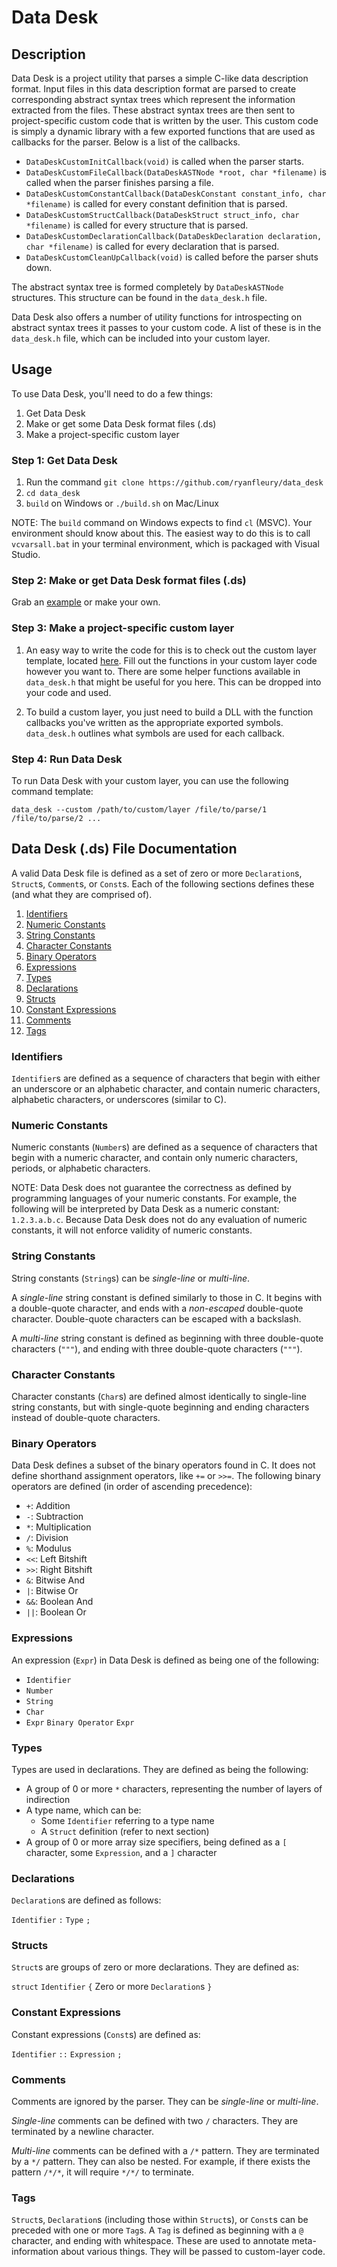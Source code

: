 # Data Desk

## Description

Data Desk is a project utility that parses a simple C-like data description format. Input files in this data description format are parsed to create corresponding abstract syntax trees which represent the information extracted from the files. These abstract syntax trees are then sent to project-specific custom code that is written by the user. This custom code is simply a dynamic library with a few exported functions that are used as callbacks for the parser. Below is a list of the callbacks.

* `DataDeskCustomInitCallback(void)` is called when the parser starts.
* `DataDeskCustomFileCallback(DataDeskASTNode *root, char *filename)` is called when the parser finishes parsing a file.
* `DataDeskCustomConstantCallback(DataDeskConstant constant_info, char *filename)` is called for every constant definition that is parsed.
* `DataDeskCustomStructCallback(DataDeskStruct struct_info, char *filename)` is called for every structure that is parsed.
* `DataDeskCustomDeclarationCallback(DataDeskDeclaration declaration, char *filename)` is called for every declaration that is parsed.
* `DataDeskCustomCleanUpCallback(void)` is called before the parser shuts down.

The abstract syntax tree is formed completely by `DataDeskASTNode` structures. This structure can be found in the `data_desk.h` file.

Data Desk also offers a number of utility functions for introspecting on abstract syntax trees it passes to your custom code. A list of these is in the `data_desk.h` file, which can be included into your custom layer.

## Usage

To use Data Desk, you'll need to do a few things:

1. Get Data Desk
2. Make or get some Data Desk format files (.ds)
3. Make a project-specific custom layer

### Step 1: Get Data Desk

1. Run the command `git clone https://github.com/ryanfleury/data_desk`
2. `cd data_desk`
3. `build` on Windows or `./build.sh` on Mac/Linux

NOTE: The `build` command on Windows expects to find `cl` (MSVC). Your environment should know about this. The easiest way to do this is to call `vcvarsall.bat` in your terminal environment, which is packaged with Visual Studio.

### Step 2: Make or get Data Desk format files (.ds)

Grab an [example](https://github.com/ryanfleury/data_desk/blob/master/examples/) or make your own.

### Step 3: Make a project-specific custom layer

1. An easy way to write the code for this is to check out the custom layer template, located [here](https://github.com/ryanfleury/data_desk/blob/master/examples/custom_layer_template/custom_layer_template.c). Fill out the functions in your custom layer code however you want to. There are some helper functions available in `data_desk.h` that might be useful for you here. This can be dropped into your code and used.

2. To build a custom layer, you just need to build a DLL with the function callbacks you've written as the appropriate exported symbols. `data_desk.h` outlines what symbols are used for each callback.

### Step 4: Run Data Desk

To run Data Desk with your custom layer, you can use the following command template:

`data_desk --custom /path/to/custom/layer /file/to/parse/1 /file/to/parse/2 ...`

## Data Desk (.ds) File Documentation

A valid Data Desk file is defined as a set of zero or more `Declaration`s, `Struct`s, `Comment`s, or `Const`s. Each of the following sections defines these (and what they are comprised of).

1. [Identifiers](#identifiers)
2. [Numeric Constants](#numeric-constants)
3. [String Constants](#string-constants)
4. [Character Constants](#character-constants)
5. [Binary Operators](#binary-operators)
6. [Expressions](#expressions)
7. [Types](#types)
8. [Declarations](#declarations)
9. [Structs](#structs)
10. [Constant Expressions](#constant-expressions)
11. [Comments](#comments)
12. [Tags](#tags)

### Identifiers

`Identifier`s are defined as a sequence of characters that begin with either an underscore or an alphabetic character, and contain numeric characters, alphabetic characters, or underscores (similar to C).

### Numeric Constants

Numeric constants (`Number`s) are defined as a sequence of characters that begin with a numeric character, and contain only numeric characters, periods, or alphabetic characters.

NOTE: Data Desk does not guarantee the correctness as defined by programming languages of your numeric constants. For example, the following will be interpreted by Data Desk as a numeric constant: `1.2.3.a.b.c`. Because Data Desk does not do any evaluation of numeric constants, it will not enforce validity of numeric constants.

### String Constants

String constants (`String`s) can be *single-line* or *multi-line*.

A *single-line* string constant is defined similarly to those in C. It begins with a double-quote character, and ends with a *non-escaped* double-quote character. Double-quote characters can be escaped with a backslash.

A *multi-line* string constant is defined as beginning with three double-quote characters (`"""`), and ending with three double-quote characters (`"""`).

### Character Constants

Character constants (`Char`s) are defined almost identically to single-line string constants, but with single-quote beginning and ending characters instead of double-quote characters.

### Binary Operators

Data Desk defines a subset of the binary operators found in C. It does not define shorthand assignment operators, like `+=` or `>>=`. The following binary operators are defined (in order of ascending precedence):

 * `+`: Addition
 * `-`: Subtraction
 * `*`: Multiplication
 * `/`: Division
 * `%`: Modulus
 * `<<`: Left Bitshift
 * `>>`: Right Bitshift
 * `&`: Bitwise And
 * `|`: Bitwise Or
 * `&&`: Boolean And
 * `||`: Boolean Or

### Expressions

An expression (`Expr`) in Data Desk is defined as being one of the following:
 * `Identifier`
 * `Number`
 * `String`
 * `Char`
 * `Expr` `Binary Operator` `Expr`

### Types

Types are used in declarations. They are defined as being the following:

* A group of 0 or more `*` characters, representing the number of layers of indirection
* A type name, which can be:
  * Some `Identifier` referring to a type name
  * A `Struct` definition (refer to next section)
* A group of 0 or more array size specifiers, being defined as a `[` character, some `Expression`, and a `]` character

### Declarations

`Declaration`s are defined as follows:

`Identifier` `:` `Type` `;`

### Structs

`Struct`s are groups of zero or more declarations. They are defined as:

`struct` `Identifier`
`{`
Zero or more `Declaration`s
`}`

### Constant Expressions

Constant expressions (`Const`s) are defined as:

`Identifier` `::` `Expression` `;`

### Comments

Comments are ignored by the parser. They can be *single-line* or *multi-line*.

*Single-line* comments can be defined with two `/` characters. They are terminated by a newline character.

*Multi-line* comments can be defined with a `/*` pattern. They are terminated by a `*/` pattern. They can also be nested. For example, if there exists the pattern `/*/*`, it will require `*/*/` to terminate.

### Tags

`Struct`s, `Declaration`s (including those within `Struct`s), or `Const`s can be preceded with one or more `Tag`s. A `Tag` is defined as beginning with a `@` character, and ending with whitespace. These are used to annotate meta-information about various things. They will be passed to custom-layer code.